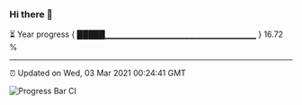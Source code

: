 ### Hi there 👋

⏳ Year progress { █████▁▁▁▁▁▁▁▁▁▁▁▁▁▁▁▁▁▁▁▁▁▁▁▁▁ } 16.72 %

---

⏰ Updated on Wed, 03 Mar 2021 00:24:41 GMT

![Progress Bar CI](https://github.com/liununu/liununu/workflows/Progress%20Bar%20CI/badge.svg)

